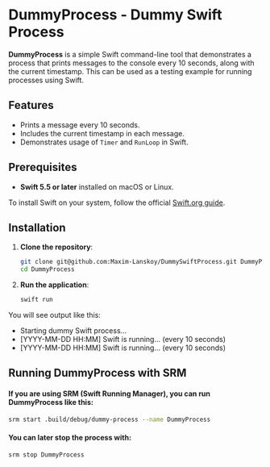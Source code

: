 # DummyProcess - Dummy Swift Process

**DummyProcess** is a simple Swift command-line tool that demonstrates a process that prints messages to the console every 10 seconds, along with the current timestamp. This can be used as a testing example for running processes using Swift.

## Features

- Prints a message every 10 seconds.
- Includes the current timestamp in each message.
- Demonstrates usage of `Timer` and `RunLoop` in Swift.

## Prerequisites

- **Swift 5.5 or later** installed on macOS or Linux.

To install Swift on your system, follow the official [Swift.org guide](https://swift.org/getting-started/#installing-swift).

## Installation

1. **Clone the repository**:

    ```bash
    git clone git@github.com:Maxim-Lanskoy/DummySwiftProcess.git DummyProcess
    cd DummyProcess
    ```

2. **Run the application**:

    ```bash
    swift run
    ```

You will see output like this:

- Starting dummy Swift process... 
- [YYYY-MM-DD HH:MM] Swift is running... (every 10 seconds) 
- [YYYY-MM-DD HH:MM] Swift is running... (every 10 seconds)

## Running DummyProcess with SRM

#### If you are using **SRM** (Swift Running Manager), you can run DummyProcess like this:

```bash
srm start .build/debug/dummy-process --name DummyProcess
```

#### You can later stop the process with:

```bash
srm stop DummyProcess
```
